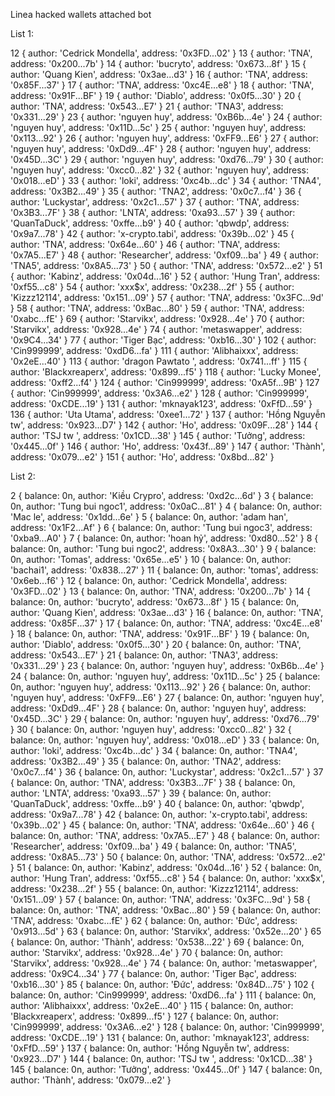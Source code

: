 Linea hacked wallets attached bot


List 1:

12 { author: 'Cedrick Mondella', address: '0x3FD...02' }
13 { author: 'TNA', address: '0x200...7b' }
14 { author: 'bucryto', address: '0x673...8f' }
15 { author: 'Quang Kien', address: '0x3ae...d3' }
16 { author: 'TNA', address: '0x85F...37' }
17 { author: 'TNA', address: '0xc4E...e8' }
18 { author: 'TNA', address: '0x91F...BF' }
19 { author: 'Diablo', address: '0x0f5...30' }
20 { author: 'TNA', address: '0x543...E7' }
21 { author: 'TNA3', address: '0x331...29' }
23 { author: 'nguyen huy', address: '0xB6b...4e' }
24 { author: 'nguyen huy', address: '0x11D...5c' }
25 { author: 'nguyen huy', address: '0x113...92' }
26 { author: 'nguyen huy', address: '0xFF9...E6' }
27 { author: 'nguyen huy', address: '0xDd9...4F' }
28 { author: 'nguyen huy', address: '0x45D...3C' }
29 { author: 'nguyen huy', address: '0xd76...79' }
30 { author: 'nguyen huy', address: '0xcc0...82' }
32 { author: 'nguyen huy', address: '0x018...eD' }
33 { author: 'loki', address: '0xc4b...dc' }
34 { author: 'TNA4', address: '0x3B2...49' }
35 { author: 'TNA2', address: '0x0c7...f4' }
36 { author: 'Luckystar', address: '0x2c1...57' }
37 { author: 'TNA', address: '0x3B3...7F' }
38 { author: 'LNTA', address: '0xa93...57' }
39 { author: 'QuanTaDuck', address: '0xffe...b9' }
40 { author: 'qbwdp', address: '0x9a7...78' }
42 { author: 'x-crypto.tabi', address: '0x39b...02' }
45 { author: 'TNA', address: '0x64e...60' }
46 { author: 'TNA', address: '0x7A5...E7' }
48 { author: 'Researcher', address: '0xf09...ba' }
49 { author: 'TNA5', address: '0x8A5...73' }
50 { author: 'TNA', address: '0x572...e2' }
51 { author: 'Kabinz', address: '0x04d...16' }
52 { author: 'Hung Tran', address: '0xf55...c8' }
54 { author: 'xxx$x', address: '0x238...2f' }
55 { author: 'Kizzz12114', address: '0x151...09' }
57 { author: 'TNA', address: '0x3FC...9d' }
58 { author: 'TNA', address: '0xBac...80' }
59 { author: 'TNA', address: '0xabc...fE' }
69 { author: 'Starvikx', address: '0x928...4e' }
70 { author: 'Starvikx', address: '0x928...4e' }
74 { author: 'metaswapper', address: '0x9C4...34' }
77 { author: 'Tiger Bạc', address: '0xb16...30' }
102 { author: 'Cin999999', address: '0xdD6...fa' }
111 { author: 'Alibhaixxx', address: '0x2eE...40' }
113 { author: 'dragon Pawtato ', address: '0x741...ff' }
115 { author: 'Blackxreaperx', address: '0x899...f5' }
118 { author: 'Lucky Monee', address: '0xff2...f4' }
124 { author: 'Cin999999', address: '0xA5f...9B' }
127 { author: 'Cin999999', address: '0x3A6...e2' }
128 { author: 'Cin999999', address: '0xCDE...19' }
131 { author: 'mknayak123', address: '0xFfD...59' }
136 { author: 'Uta Utama', address: '0xee1...72' }
137 { author: 'Hồng Nguyễn tw', address: '0x923...D7' }
142 { author: 'Ho', address: '0x09F...28' }
144 { author: 'TSJ tw ', address: '0x1CD...38' }
145 { author: 'Tưởng', address: '0x445...0f' }
146 { author: 'Ho', address: '0x43f...89' }
147 { author: 'Thành', address: '0x079...e2' }
151 { author: 'Ho', address: '0x8bd...82' }

List 2:


2 { balance: 0n, author: 'Kiều Crypro', address: '0xd2c...6d' }
3 { balance: 0n, author: 'Tung bui ngoc1', address: '0x0aC...81' }
4 { balance: 0n, author: 'Mac le', address: '0x1dd...6e' }
5 { balance: 0n, author: 'adam han', address: '0x1F2...Af' }
6 { balance: 0n, author: 'Tung bui ngoc3', address: '0xba9...A0' }
7 { balance: 0n, author: 'hoan hỷ', address: '0xd80...52' }
8 { balance: 0n, author: 'Tung bui ngoc2', address: '0x8A3...30' }
9 { balance: 0n, author: 'Tomas', address: '0x65e...e5' }
10 { balance: 0n, author: 'bachai1', address: '0x838...27' }
11 { balance: 0n, author: 'tomas', address: '0x6eb...f6' }
12 { balance: 0n, author: 'Cedrick Mondella', address: '0x3FD...02' }
13 { balance: 0n, author: 'TNA', address: '0x200...7b' }
14 { balance: 0n, author: 'bucryto', address: '0x673...8f' }
15 { balance: 0n, author: 'Quang Kien', address: '0x3ae...d3' }
16 { balance: 0n, author: 'TNA', address: '0x85F...37' }
17 { balance: 0n, author: 'TNA', address: '0xc4E...e8' }
18 { balance: 0n, author: 'TNA', address: '0x91F...BF' }
19 { balance: 0n, author: 'Diablo', address: '0x0f5...30' }
20 { balance: 0n, author: 'TNA', address: '0x543...E7' }
21 { balance: 0n, author: 'TNA3', address: '0x331...29' }
23 { balance: 0n, author: 'nguyen huy', address: '0xB6b...4e' }
24 { balance: 0n, author: 'nguyen huy', address: '0x11D...5c' }
25 { balance: 0n, author: 'nguyen huy', address: '0x113...92' }
26 { balance: 0n, author: 'nguyen huy', address: '0xFF9...E6' }
27 { balance: 0n, author: 'nguyen huy', address: '0xDd9...4F' }
28 { balance: 0n, author: 'nguyen huy', address: '0x45D...3C' }
29 { balance: 0n, author: 'nguyen huy', address: '0xd76...79' }
30 { balance: 0n, author: 'nguyen huy', address: '0xcc0...82' }
32 { balance: 0n, author: 'nguyen huy', address: '0x018...eD' }
33 { balance: 0n, author: 'loki', address: '0xc4b...dc' }
34 { balance: 0n, author: 'TNA4', address: '0x3B2...49' }
35 { balance: 0n, author: 'TNA2', address: '0x0c7...f4' }
36 { balance: 0n, author: 'Luckystar', address: '0x2c1...57' }
37 { balance: 0n, author: 'TNA', address: '0x3B3...7F' }
38 { balance: 0n, author: 'LNTA', address: '0xa93...57' }
39 { balance: 0n, author: 'QuanTaDuck', address: '0xffe...b9' }
40 { balance: 0n, author: 'qbwdp', address: '0x9a7...78' }
42 { balance: 0n, author: 'x-crypto.tabi', address: '0x39b...02' }
45 { balance: 0n, author: 'TNA', address: '0x64e...60' }
46 { balance: 0n, author: 'TNA', address: '0x7A5...E7' }
48 { balance: 0n, author: 'Researcher', address: '0xf09...ba' }
49 { balance: 0n, author: 'TNA5', address: '0x8A5...73' }
50 { balance: 0n, author: 'TNA', address: '0x572...e2' }
51 { balance: 0n, author: 'Kabinz', address: '0x04d...16' }
52 { balance: 0n, author: 'Hung Tran', address: '0xf55...c8' }
54 { balance: 0n, author: 'xxx$x', address: '0x238...2f' }
55 { balance: 0n, author: 'Kizzz12114', address: '0x151...09' }
57 { balance: 0n, author: 'TNA', address: '0x3FC...9d' }
58 { balance: 0n, author: 'TNA', address: '0xBac...80' }
59 { balance: 0n, author: 'TNA', address: '0xabc...fE' }
62 { balance: 0n, author: 'Đức', address: '0x913...5d' }
63 { balance: 0n, author: 'Starvikx', address: '0x52e...20' }
65 { balance: 0n, author: 'Thành', address: '0x538...22' }
69 { balance: 0n, author: 'Starvikx', address: '0x928...4e' }
70 { balance: 0n, author: 'Starvikx', address: '0x928...4e' }
74 { balance: 0n, author: 'metaswapper', address: '0x9C4...34' }
77 { balance: 0n, author: 'Tiger Bạc', address: '0xb16...30' }
85 { balance: 0n, author: 'Đức', address: '0x84D...75' }
102 { balance: 0n, author: 'Cin999999', address: '0xdD6...fa' }
111 { balance: 0n, author: 'Alibhaixxx', address: '0x2eE...40' }
115 { balance: 0n, author: 'Blackxreaperx', address: '0x899...f5' }
127 { balance: 0n, author: 'Cin999999', address: '0x3A6...e2' }
128 { balance: 0n, author: 'Cin999999', address: '0xCDE...19' }
131 { balance: 0n, author: 'mknayak123', address: '0xFfD...59' }
137 { balance: 0n, author: 'Hồng Nguyễn tw', address: '0x923...D7' }
144 { balance: 0n, author: 'TSJ tw ', address: '0x1CD...38' }
145 { balance: 0n, author: 'Tưởng', address: '0x445...0f' }
147 { balance: 0n, author: 'Thành', address: '0x079...e2' }
